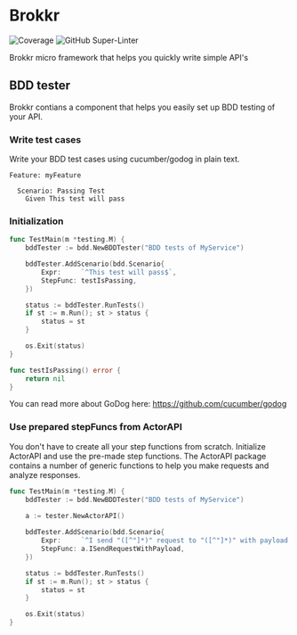# Brokkr
![Coverage](https://img.shields.io/badge/Coverage-87.3%25-brightgreen)
![GitHub Super-Linter](https://github.com/Clink-n-Clank/Brokkr/actions/workflows/lint.yml/badge.svg)

Brokkr micro framework that helps you quickly write simple API's

## BDD tester

Brokkr contians a component that helps you easily set up BDD testing of your API.

### Write test cases
Write your BDD test cases using cucumber/godog in plain text. 

``` gherkin
Feature: myFeature

  Scenario: Passing Test
    Given This test will pass
```


### Initialization

```go
func TestMain(m *testing.M) {
	bddTester := bdd.NewBDDTester("BDD tests of MyService")

	bddTester.AddScenario(bdd.Scenario{
		Expr:     `^This test will pass$`,
		StepFunc: testIsPassing,
	})

	status := bddTester.RunTests()
	if st := m.Run(); st > status {
		status = st
	}

	os.Exit(status)
}

func testIsPassing() error {
	return nil
}
```

You can read more about GoDog here: https://github.com/cucumber/godog

### Use prepared stepFuncs from ActorAPI

You don't have to create all your step functions from scratch. Initialize ActorAPI and use the pre-made step functions.
The ActorAPI package contains a number of generic functions to help you make requests and analyze responses.

```go
func TestMain(m *testing.M) {
	bddTester := bdd.NewBDDTester("BDD tests of MyService")
	
	a := tester.NewActorAPI()

	bddTester.AddScenario(bdd.Scenario{
		Expr:     `^I send "([^"]*)" request to "([^"]*)" with payload "([^"]*)"$`,
		StepFunc: a.ISendRequestWithPayload,
	})

	status := bddTester.RunTests()
	if st := m.Run(); st > status {
		status = st
	}

	os.Exit(status)
}
```
